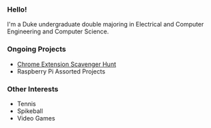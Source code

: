 ### Hello!
I'm a Duke undergraduate double majoring in Electrical and Computer Engineering and Computer Science.

### Ongoing Projects
- [Chrome Extension Scavenger Hunt](https://github.com/TylerJang27/Scav_Hunt_Extension)
- Raspberry Pi Assorted Projects

### Other Interests
- Tennis
- Spikeball
- Video Games

<!--
**TylerJang27/TylerJang27** is a ✨ _special_ ✨ repository because its `README.md` (this file) appears on your GitHub profile.

Here are some ideas to get you started:

- 🔭 I’m currently working on ...
- 🌱 I’m currently learning ...
- 👯 I’m looking to collaborate on ...
- 🤔 I’m looking for help with ...
- 💬 Ask me about ...
- 📫 How to reach me: ...
- 😄 Pronouns: ...
- ⚡ Fun fact: ...
-->
